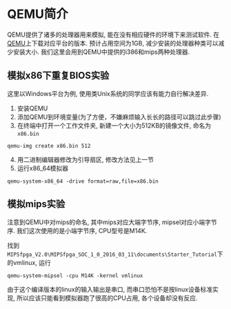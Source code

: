 # QEMU简介

QEMU提供了诸多的处理器用来模拟, 能在没有相应硬件的环境下来测试软件. 在[QEMU](https://www.qemu.org/download/)上下载对应平台的版本. 预计占用空间为1GB, 减少安装的处理器种类可以减少安装大小. 我们这里会用到QEMU中提供的i386和mips两种处理器.

## 模拟x86下重复BIOS实验

这里以Windows平台为例, 使用类Unix系统的同学应该有能力自行解决差异.

1. 安装QEMU
2. 添加QEMU到环境变量(为了方便，不嫌麻烦输入长长的路径可以跳过此步骤)
3. 在终端中打开一个工作文件夹, 新建一个大小为512KB的镜像文件, 命名为`x86.bin`

```
qemu-img create x86.bin 512
```

4. 用二进制编辑器修改为引导扇区, 修改方法见上一节
5. 运行x86_64模拟器

```
qemu-system-x86_64 -drive format=raw,file=x86.bin
```

## 模拟mips实验

注意到QEMU中对mips的命名, 其中mips对应大端字节序, mipsel对应小端字节序. 我们这次使用的是小端字节序, CPU型号是M14K.

找到`MIPSfpga_V2.0\MIPSfpga_SOC_1_0_2016_03_11\documents\Starter_Tutorial`下的vmlinux, 运行

```
qemu-system-mipsel -cpu M14K -kernel vmlinux
```

由于这个编译版本的linux的输入输出是串口, 而串口恐怕不是按linux设备标准实现, 所以应该只能看到模拟器跑了很高的CPU占用, 各个设备却没有反应.
